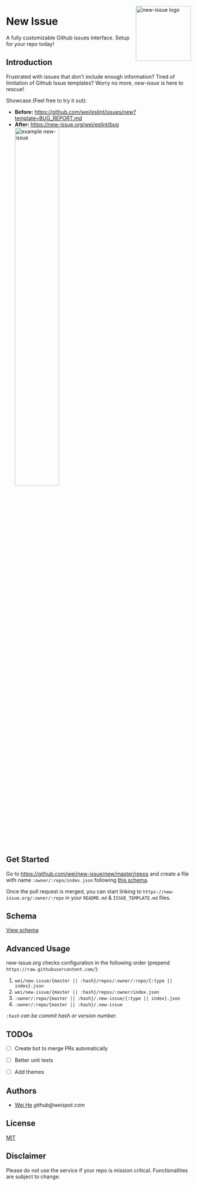 <img align="right" width="150" height="150" title="new-issue logo"
    src="https://user-images.githubusercontent.com/5880908/40338322-715df6b0-5d42-11e8-8d32-d1c86e954785.png" />

# New Issue

A fully customizable Github issues interface. Setup for your repo today!


## Introduction

Frustrated with issues that don't include enough information? Tired of limitation of Github Issue templates? Worry no more, _new-issue_ is here to rescue!

Showcase (Feel free to try it out):
 - **Before:** <a target="_blank"
 href="https://github.com/wei/eslint/issues/new?template=BUG_REPORT.md">https://github.com/wei/eslint/issues/new?template=BUG_REPORT.md</a>
 - **After:** <a target="_blank"
 href="https://new-issue.org/wei/eslint/bug">https://new-issue.org/wei/eslint/bug</a><br/><a target="_blank"
 href="https://new-issue.org/wei/eslint/bug"><img width="50%" title="example new-issue"
 src="https://user-images.githubusercontent.com/5880908/40338438-008836ac-5d43-11e8-945c-24f477921a3a.png" /></a>


## Get Started

Go to https://github.com/wei/new-issue/new/master/repos and create a file with name `:owner/:repo/index.json` following [this schema](schema/README.md).

Once the pull request is merged, you can start linking to `https://new-issue.org/:owner/:repo` in your `README.md` & `ISSUE_TEMPLATE.md` files.


## Schema

[View schema](schema/README.md)


## Advanced Usage

new-issue.org checks configuration in the following order (prepend `https://raw.githubusercontent.com/`):
 1. `wei/new-issue/{master || :hash}/repos/:owner/:repo/{:type || index}.json`
 2. `wei/new-issue/{master || :hash}/repos/:owner/index.json`
 3. `:owner/:repo/{master || :hash}/.new-issue/{:type || index}.json`
 4. `:owner/:repo/{master || :hash}/.new-issue`

_`:hash` can be commit hash or version number._


## TODOs
 - [ ] Create bot to merge PRs automatically
 - [ ] Better unit tests
 - [ ] Add themes


## Authors

 - [Wei He](https://whe.me) _github@weispot.com_


## License

[MIT](https://wei.mit-license.org)


## Disclaimer

Please do not use the service if your repo is mission critical. Functionalities are subject to change.
